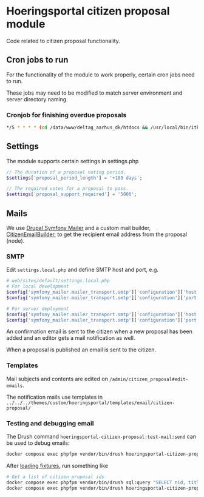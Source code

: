 # Hoeringsportal citizen proposal module

Code related to citizen proposal functionality.

## Cron jobs to run

For the functionality of the module to work properly, certain cron jobs need
to run.

These jobs may need to be modified to match server environment and server
directory naming.

### Cronjob for finishing overdue proposals

```sh
*/5 * * * * (cd /data/www/deltag_aarhus_dk/htdocs && /usr/local/bin/itkdev-docker-compose-server exec --user deploy phpfpm vendor/bin/drush hoeringsportal-citizen-proposal:finish-overdue-proposals) > /dev/null 2>&1; /usr/local/bin/cron-exit-status -c 'deltag.aarhus.dk' -v $?
```

## Settings

The module supports certain settings in settings.php

```php
// The duration of a proposal voting period.
$settings['proposal_period_length'] = '+180 days';

// The required votes for a proposal to pass.
$settings['proposal_support_required'] = '5000';
```

## Mails

We use [Drupal Symfony Mailer](https://www.drupal.org/project/symfony_mailer)
and a custom mail builder,
[CitizenEmailBuilder](src/Plugin/EmailBuilder/CitizenEmailBuilder.php), to get
the recipient email address from the proposal (node).

### SMTP

Edit `settings.local.php` and define SMTP host and port, e.g.

```php
# web/sites/default/settings.local.php
# For local development
$config['symfony_mailer.mailer_transport.smtp']['configuration']['host'] = 'mailhog';
$config['symfony_mailer.mailer_transport.smtp']['configuration']['port'] = '1025';

# For server deployment
$config['symfony_mailer.mailer_transport.smtp']['configuration']['host'] = 'host.docker.internal';
$config['symfony_mailer.mailer_transport.smtp']['configuration']['port'] = '25';
```

An confirmation email is sent to the citizen when a new proposal has been added
and an editor gets a mail notification as well.

When a proposal is published an email is sent to the citizen.

### Templates

Mail subjects and contents are edited on `/admin/citizen_proposal#edit-emails`.

The notification mails use templates in
`../../../themes/custom/hoeringsportal/templates/email/citizen-proposal/`

### Testing and debugging email

The Drush command `hoeringsportal-citizen-proposal:test-mail:send` can be used
to debug emails:

```sh
docker compose exec phpfpm vendor/bin/drush hoeringsportal-citizen-proposal:test-mail:send --help
```

After [loading fixtures](../../../../documentation/localDevelopment.md), run
something like

```sh
# Get a list of citizen proposal ids
docker compose exec phpfpm vendor/bin/drush sql:query "SELECT nid, title FROM node_field_data WHERE type = 'citizen_proposal'"
docker compose exec phpfpm vendor/bin/drush hoeringsportal-citizen-proposal:test-mail:send 87 create test@example.com
```
